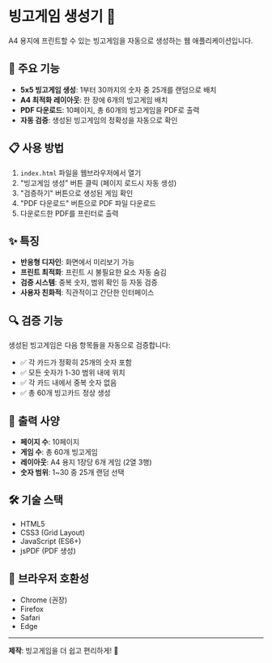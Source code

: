 # 빙고게임 생성기 🎯

A4 용지에 프린트할 수 있는 빙고게임을 자동으로 생성하는 웹 애플리케이션입니다.

## 🚀 주요 기능

- **5x5 빙고게임 생성**: 1부터 30까지의 숫자 중 25개를 랜덤으로 배치
- **A4 최적화 레이아웃**: 한 장에 6개의 빙고게임 배치
- **PDF 다운로드**: 10페이지, 총 60개의 빙고게임을 PDF로 출력
- **자동 검증**: 생성된 빙고게임의 정확성을 자동으로 확인

## 📋 사용 방법

1. `index.html` 파일을 웹브라우저에서 열기
2. "빙고게임 생성" 버튼 클릭 (페이지 로드시 자동 생성)
3. "검증하기" 버튼으로 생성된 게임 확인
4. "PDF 다운로드" 버튼으로 PDF 파일 다운로드
5. 다운로드한 PDF를 프린터로 출력

## ✨ 특징

- **반응형 디자인**: 화면에서 미리보기 가능
- **프린트 최적화**: 프린트 시 불필요한 요소 자동 숨김
- **검증 시스템**: 중복 숫자, 범위 확인 등 자동 검증
- **사용자 친화적**: 직관적이고 간단한 인터페이스

## 🔍 검증 기능

생성된 빙고게임은 다음 항목들을 자동으로 검증합니다:
- ✅ 각 카드가 정확히 25개의 숫자 포함
- ✅ 모든 숫자가 1-30 범위 내에 위치
- ✅ 각 카드 내에서 중복 숫자 없음
- ✅ 총 60개 빙고카드 정상 생성

## 📄 출력 사양

- **페이지 수**: 10페이지
- **게임 수**: 총 60개 빙고게임
- **레이아웃**: A4 용지 1장당 6개 게임 (2열 3행)
- **숫자 범위**: 1~30 중 25개 랜덤 선택

## 🛠 기술 스택

- HTML5
- CSS3 (Grid Layout)
- JavaScript (ES6+)
- jsPDF (PDF 생성)

## 📱 브라우저 호환성

- Chrome (권장)
- Firefox
- Safari
- Edge

---

**제작**: 빙고게임을 더 쉽고 편리하게! 🎲
